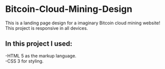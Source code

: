 # Bitcoin-Cloud-Mining-Design
This is a landing page design for a imaginary Bitcoin cloud mining website!\
This project is responsive in all devices.
## In this project I used:
-HTML 5 as the markup language.\
-CSS 3 for styling.


